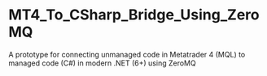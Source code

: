 # MT4_To_CSharp_Bridge_Using_ZeroMQ
A prototype for connecting unmanaged code in Metatrader 4 (MQL) to managed code (C#) in modern .NET (6+) using ZeroMQ
